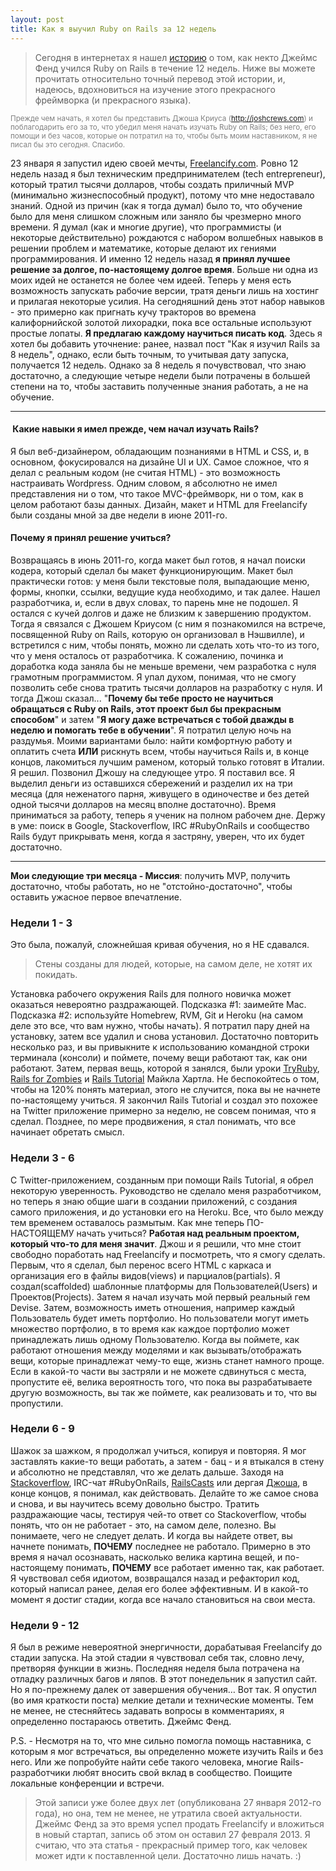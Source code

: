 ```yaml
---
layout: post
title: Как я выучил Ruby on Rails за 12 недель
---
```



> Сегодня в интернетах я нашел <a href="http://www.jamesfend.com/learned-ruby-rails-12-weeks-launch-freelancify">историю</a> о том, как некто Джеймс Фенд учился Ruby on Rails в течение 12 недель. Ниже вы можете прочитать относительно точный перевод этой истории, и, надеюсь, вдохновиться на изучение этого прекрасного фреймворка (и прекрасного языка). 

<small><span style="color: #808080;">Прежде чем начать, я хотел бы представить Джоша Криуса (<a href="http://www.joshcrews.com/">http://joshcrews.com</a>) и поблагодарить его за то, что убедил меня начать изучать Ruby on Rails; без него, его помощи и без часов, которые он потратил на то, чтобы быть моим наставником, я не писал бы это сегодня. Спасибо.</span></small>

23 января я запустил идею своей мечты, <a href="http://freelancify.com">Freelancify.com</a>. Ровно 12 недель назад я был техническим предпринимателем (tech entrepreneur), который тратил тысячи долларов, чтобы создать приличный MVP (минимально жизнеспособный продукт), потому что мне недоставало знаний. Одной из причин (как я тогда думал) было то, что обучение было для меня слишком сложным или заняло бы чрезмерно много времени. Я думал (как и многие другие), что программисты (и некоторые действительно) рождаются с набором волшебных навыков в решении проблем и математике, которые делают их гениями программирования. И именно 12 недель назад <strong>я принял лучшее решение за долгое, по-настоящему долгое время</strong>. Больше ни одна из моих идей не останется не более чем идеей. Теперь у меня есть возможность запускать рабочие версии, тратя деньги лишь на хостинг и прилагая некоторые усилия. На сегодняшний день этот набор навыков - это примерно как пригнать кучу тракторов во времена калифорнийской золотой лихорадки, пока все остальные используют простые лопаты. <strong>Я предлагаю каждому научиться писать код</strong>. Здесь я хотел бы добавить уточнение: ранее, назвал пост "Как я изучил Rails за 8 недель", однако, если быть точным, то учитывая дату запуска, получается 12 недель. Однако за 8 недель я почувствовал, что знаю достаточно, а следующие четыре недели были потрачены в большей степени на то, чтобы заставить полученные знания работать, а не на обучение.

<hr />

<h4> <strong>Какие навыки я имел прежде, чем начал изучать Rails?</strong></h4>
Я был веб-дизайнером, обладающим познаниями в HTML и CSS, и, в основном, фокусировался на дизайне UI и UX. Самое сложное, что я делал с реальным кодом (не считая HTML) - это возможность настраивать Wordpress. Одним словом, я абсолютно не имел представления ни о том, что такое MVC-фреймворк, ни о том, как в целом работают базы данных. Дизайн, макет и HTML для Freelancify были созданы мной за две недели в июне 2011-го.
<h4><strong>Почему я принял решение учиться?</strong></h4>
Возвращаясь в июнь 2011-го, когда макет был готов, я начал поиски кодера, который сделал бы макет функционирующим. Макет был практически готов: у меня были текстовые поля, выпадающие меню, формы, кнопки, ссылки, ведущие куда необходимо, и так далее. Нашел разработчика, и, если в двух словах, то парень мне не подошел. Я остался с кучей долгов и даже не близким к завершению продуктом. Тогда я связался с Джошем Криусом (с ним я познакомился на встрече, посвященной Ruby on Rails, которую он организовал в Нэшвилле), и встретился с ним, чтобы понять, можно ли сделать хоть что-то из того, что у меня осталось от разработчика. К сожалению, починка и доработка кода заняла бы не меньше времени, чем разработка с нуля грамотным программистом. Я упал духом, понимая, что не смогу позволить себе снова тратить тысячи долларов на разработку с нуля. И тогда Джош сказал... "<strong>Почему бы тебе просто не научиться обращаться с Ruby on Rails, этот проект был бы прекрасным способом</strong>" и затем "<strong>Я могу даже встречаться с тобой дважды в неделю и помогать тебе в обучении</strong>". Я потратил целую ночь на раздумья. Моими вариантами было: найти комфортную работу и оплатить счета <strong>ИЛИ</strong> рискнуть всем, чтобы научиться Rails и, в конце концов, лакомиться лучшим раменом, который только готовят в Италии. Я решил. Позвонил Джошу на следующее утро. Я поставил все. Я выделил деньги из оставшихся сбережений и разделил их на три месяца (для неженатого парня, живущего в одиночестве и без детей одной тысячи долларов на месяц вполне достаточно). Время приниматься за работу, теперь я ученик на полном рабочем дне. Держу в уме: поиск в Google, Stackoverflow, IRC #RubyOnRails и сообщество Rails будут прикрывать меня, когда я застряну, уверен, что их будет достаточно.

<hr />

<strong>Мои следующие три месяца - Миссия</strong>: получить MVP, получить достаточно, чтобы работать, но не "отстойно-достаточно", чтобы оставить ужасное первое впечатление.
<h3><strong>Недели 1 - 3</strong></h3>
Это была, пожалуй, сложнейшая кривая обучения, но я НЕ сдавался.
<blockquote>Стены созданы для людей, которые, на самом деле, не хотят их покидать.</blockquote>
Установка рабочего окружения Rails для полного новичка может оказаться невероятно раздражающей. Подсказка #1: 
заимейте Mac. Подсказка #2: используйте Homebrew, RVM, Git и Heroku (на самом деле это все, что вам нужно, чтобы начать). Я потратил пару дней на установку, затем все удалил и снова установил. Достаточно повторить несколько раз, и вы привыкните к использованию командной строки терминала (консоли) и поймете, почему вещи работают так, как они работают. Затем, первая вещь, которой я занялся, были уроки <a href="http://tryruby.org/levels/1/challenges/0">TryRuby</a>, <a href="http://railsforzombies.org/">Rails for Zombies</a> и <a href="http://railstutorial.ru/chapters/4_0/beginning">Rails Tutorial</a> Майкла Хартла. Не беспокойтесь о том, чтобы на 120% понять материал, этого не случится, пока вы не начнете по-настоящему учиться. Я закончил Rails Tutorial и создал это похожее на Twitter приложение примерно за неделю, не совсем понимая, что я сделал. Позднее, по мере продвижения, я стал понимать, что все начинает обретать смысл. 
<h3><strong>Недели 3 - 6</strong></h3>
С Twitter-приложением, созданным при помощи Rails Tutorial, я обрел некоторую уверенность. Руководство не сделало меня разработчиком, но теперь я знаю общие шаги в создании приложений, с создания самого приложения, и до установки его на Heroku. Все, что было между тем временем оставалось размытым. Как мне теперь ПО-НАСТОЯЩЕМУ начать учиться? <strong>Работая над реальным проектом, который что-то для меня значит</strong>. Джош и я решили, что мне стоит свободно поработать над Freelancify и посмотреть, что я смогу сделать. Первым, что я сделал, был перенос всего HTML с каркаса и организация его в файлы видов(views) и парциалов(partials). Я создал(scaffolded) шаблонные платформы для Пользователей(Users) и Проектов(Projects). Затем я начал изучать мой первый реальный гем Devise. Затем, возможность иметь отношения, например каждый Пользователь будет иметь портфолио. Но пользователи могут иметь множество портфолио, в то время как каждое портфолио может принадлежать лишь одному Пользователю. Когда вы поймете, как работают отношения между моделями и как вызывать/отображать вещи, которые принадлежат чему-то еще, жизнь станет намного проще. Если в какой-то части вы застряли и не можете сдвинуться с места, пропустите её, велика вероятность того, что пока вы разрабатываете другую возможность, вы так же поймете, как реализовать и то, что вы пропустили.
<h3><strong> Недели 6 - 9</strong></h3>
Шажок за шажком, я продолжал учиться, копируя и повторяя. Я мог заставлять какие-то вещи работать, а затем - бац - и я втыкался в стену и абсолютно не представлял, что же делать дальше. Заходя на <a href="http://www.stackoverflow.com/">Stackoverflow</a>, IRC-чат #RubyOnRails, <a href="http://www.railscasts.com/">RailsCasts</a> или дергая <a href="http://www.joshcrews.com/">Джоша</a>, в конце концов, я понимал, как действовать. Делайте то же самое снова и снова, и вы научитесь всему довольно быстро. Тратить раздражающие часы, тестируя чей-то ответ со Stackoverflow, чтобы понять, что он не работает - это, на самом деле, полезно. Вы понимаете, чего не следует делать. И когда вы найдете ответ, вы начнете понимать, <strong>ПОЧЕМУ</strong> последнее не работало. Примерно в это время я начал осознавать, насколько велика картина вещей, и по-настоящему понимать, <strong>ПОЧЕМУ</strong> все работает именно так, как работает. Я чувствовал себя идиотом, возвращался назад и рефакторил код, который написал ранее, делая его более эффективным. И в какой-то момент я достиг стадии, когда все начало становиться на свои места.
<h3><strong> Недели 9 - 12</strong></h3>
Я был в режиме невероятной энергичности, дорабатывая Freelancify до стадии запуска. На этой стадии я чувствовал себя так, словно лечу, претворяя функции в жизнь. Последняя неделя была потрачена на отладку различных багов и ляпов. В этот понедельник я запустил сайт. Но я по-прежнему далек от завершения обучения… Вот так. Я опустил (во имя краткости поста) мелкие детали и технические моменты. Тем не менее, не стесняйтесь задавать вопросы в комментариях, я определенно постараюсь ответить. Джеймс Фенд.

P.S. - Несмотря на то, что мне сильно помогла помощь наставника, с которым я мог встречаться, вы определенно можете изучить Rails и без него. Или же попробуйте найти себе такого человека, многие Rails-разработчики любят вносить свой вклад в сообщество. Поищите локальные конференции и встречи.

> Этой записи уже более двух лет (опубликована 27 января 2012-го года), но она, тем не менее, не утратила своей актуальности. Джеймс Фенд за это время успел продать Freelancify и вложиться в новый стартап, запись об этом он оставил 27 февраля 2013. Я считаю, что эта статья - прекрасный пример того, как человек может идти к поставленной цели. Достаточно лишь начать. :)